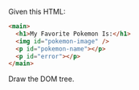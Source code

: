 Given this HTML:

```html
<main>
  <h1>My Favorite Pokemon Is:</h1>
  <img id="pokemon-image" />
  <p id="pokemon-name"></p>
  <p id="error"></p>
</main>
```

Draw the DOM tree.
